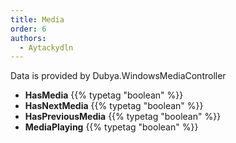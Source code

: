 ```yaml
---
title: Media
order: 6
authors:
  - Aytackydln
---
```


Data is provided by Dubya.WindowsMediaController
- **HasMedia** {{% typetag "boolean" %}}
- **HasNextMedia** {{% typetag "boolean" %}}
- **HasPreviousMedia** {{% typetag "boolean" %}}
- **MediaPlaying** {{% typetag "boolean" %}}
